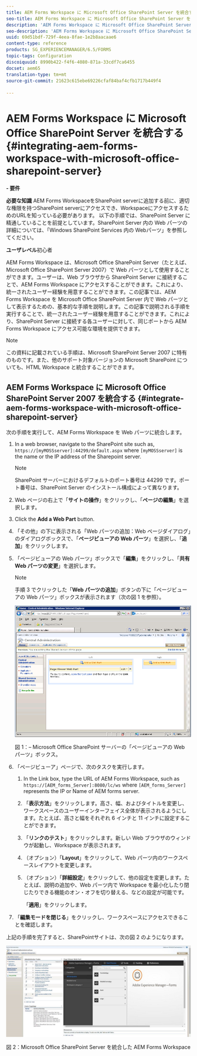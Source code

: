 ```yaml
---
title: AEM Forms Workspace に Microsoft Office SharePoint Server を統合する
seo-title: AEM Forms Workspace に Microsoft Office SharePoint Server を統合する
description: 'AEM Forms Workspace に Microsoft Office SharePoint Server を統合することができます。 '
seo-description: 'AEM Forms Workspace に Microsoft Office SharePoint Server を統合することができます。 '
uuid: 69d51bdf-729f-4eea-8fae-1e2b8aacaae6
content-type: reference
products: SG_EXPERIENCEMANAGER/6.5/FORMS
topic-tags: Configuration
discoiquuid: 8990b422-f4f6-4080-871a-33cdf7ca6455
docset: aem65
translation-type: tm+mt
source-git-commit: 21623c615ebe69226cfaf84baf4cfb1717b449f4

---
```



# AEM Forms Workspace に Microsoft Office SharePoint Server を統合する{#integrating-aem-forms-workspace-with-microsoft-office-sharepoint-server}

**- 要件**

**必要な知識** AEM Forms WorkspaceをSharePoint serverに追加する前に、適切な権限を持つSharePoint serverにアクセスでき、WorkspaceにアクセスするためのURLを知っている必要があります。 以下の手順では、SharePoint Server に精通していることを前提としています。SharePoint Server 内の Web パーツの詳細については、「Windows SharePoint Services 内の Webパーツ」を参照してください。

**ユーザレベル**&#x200B;初心者

AEM Forms Workspace は、Microsoft Office SharePoint Server（たとえば、Microsoft Office SharePoint Server 2007）で Web パーツとして使用することができます。ユーザーは、Web ブラウザから SharePoint Server に接続することで、AEM Forms Workspace にアクセスすることができます。これにより、統一されたユーザー経験を用意することができます。この記事では、AEM Forms Workspace を Microsoft Office SharePoint Server 内で Web パーツとして表示するための、基本的な手順を説明します。この記事で説明される手順を実行することで、統一されたユーザー経験を用意することができます。これにより、SharePoint Server に接続する各ユーザーに対して、同じポートから AEM Forms Workspace にアクセス可能な環境を提供できます。

>[!NOTE]
>
>この資料に記載されている手順は、Microsoft SharePoint Server 2007 に特有のものです。また、他のサポート対象バージョンの Microsoft SharePoint についても、HTML Workspace と統合することができます。

## AEM Forms Workspace に Microsoft Office SharePoint Server 2007 を統合する {#integrate-aem-forms-workspace-with-microsoft-office-sharepoint-server}

次の手順を実行して、AEM Forms Workspace を Web パーツに統合します。

1. In a web browser, navigate to the SharePoint site such as, `https://[myMOSSserver]:44299/default.aspx` where `[myMOSSserver]` is the name or the IP address of the Sharepoint server.

   >[!NOTE]
   >
   >SharePoint サーバーにおけるデフォルトのポート番号は 44299 です。ポート番号は、SharePoint Server のインストール構成によって異なります。

1. Web ページの右上で「**サイトの操作**」をクリックし、「**ページの編集**」を選択します。
1. Click the **Add a Web Part** button.
1. 「その他」の下に表示される「Web パーツの追加：Web ページダイアログ」のダイアログボックスで、「**ページビューアの Web パーツ**」を選択し、「**追加**」をクリックします。
1. 「ページビューアの Web パーツ」ボックスで「**編集**」をクリックし、「**共有 Web パーツの変更**」を選択します。

   >[!NOTE]
   >
   >手順 3 でクリックした「**Web パーツの追加**」ボタンの下に「ページビューアの Web パーツ」ボックスが表示されます（次の図 1 を参照）。

   ![Microsoft Office SharePoint サーバーの「ページビューアの Web パーツ」ボックス。](assets/page-viewer-web-part-box-in-microsoft-office-sharepoint-server.png)

   図 1：– Microsoft Office SharePoint サーバーの「ページビューアの Web パーツ」ボックス。

1. 「ページビューア」ページで、次のタスクを実行します。

   1. In the Link box, type the URL of AEM Forms Workspace, such as `https://[AEM_forms_Server]:8080/lc/ws` where `[AEM_forms_Server]` represents the IP or Name of AEM forms server.
   1. 「**表示方法**」をクリックします。高さ、幅、およびタイトルを変更し、ワークスペースのユーザーインターフェイス全体が表示されるようにします。たとえば、高さと幅をそれぞれ 6 インチと 11 インチに設定することができます。
   1. 「**リンクのテスト**」をクリックします。新しい Web ブラウザのウィンドウが起動し、Workspace が表示されます。
   1. （オプション）「**Layout**」をクリックして、Web パーツ内のワークスペースレイアウトを変更します。
   1. （オプション）「**詳細設定**」をクリックして、他の設定を変更します。たとえば、説明の追加や、Web パーツ内で Workspace を最小化したり閉じたりできる機能のオン・オフを切り替える、などの設定が可能です。

      「**適用**」をクリックします。

1. 「**編集モードを閉じる**」をクリックし、ワークスペースにアクセスできることを確認します。

上記の手順を完了すると、SharePointサイトは、次の図 2 のようになります。

![Microsoft Office SharePoint Server を統合した AEM Forms Workspace](assets/aem-forms-workspace.jpg)

図 2：Microsoft Office SharePoint Server を統合した AEM Forms Workspace

